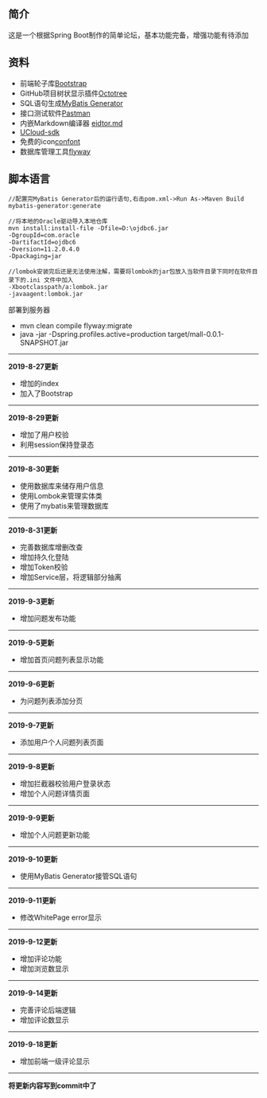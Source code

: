## 简介

这是一个根据Spring Boot制作的简单论坛，基本功能完备，增强功能有待添加

## 资料

- 前端轮子库[Bootstrap](https://www.bootcss.com/)
- GitHub项目树状显示插件[Octotree](http://www.cnplugins.com/devtool/octotree/download.html)
- SQL语句生成[MyBatis Generator](http://www.mybatis.org/generator/index.html)
- 接口测试软件[Pastman](https://www.getpostman.com/downloads/)
- 内嵌Markdown编译器 [eidtor.md](http://editor.md.ipandao.com/)
- [UCloud-sdk](https://github.com/ucloud/ufile-sdk-java)
- 免费的icon[confont](https://www.iconfont.cn/)
- 数据库管理工具[flyway](https://flywaydb.org/)
## 脚本语言
```
//配置完MyBatis Generator后的运行语句,右击pom.xml->Run As->Maven Build
mybatis-generator:generate

//将本地的Oracle驱动导入本地仓库
mvn install:install-file -Dfile=D:\ojdbc6.jar
-DgroupId=com.oracle
-DartifactId=ojdbc6
-Dversion=11.2.0.4.0
-Dpackaging=jar

//lombok安装完后还是无法使用注解，需要将lombok的jar包放入当软件目录下同时在软件目录下的.ini 文件中加入
-Xbootclasspath/a:lombok.jar
-javaagent:lombok.jar

```
部署到服务器
- mvn clean compile flyway:migrate
- java -jar -Dspring.profiles.active=production target/mall-0.0.1-SNAPSHOT.jar


---
**2019-8-27更新**

- 增加的index
- 加入了Bootstrap

---
**2019-8-29更新**

- 增加了用户校验
- 利用session保持登录态

---
**2019-8-30更新**

- 使用数据库来储存用户信息
- 使用Lombok来管理实体类
- 使用了mybatis来管理数据库

---
**2019-8-31更新**

- 完善数据库增删改查
- 增加持久化登陆
- 增加Token校验
- 增加Service层，将逻辑部分抽离

---
**2019-9-3更新**

- 增加问题发布功能

---
**2019-9-5更新**

- 增加首页问题列表显示功能

---
**2019-9-6更新**

- 为问题列表添加分页

---
**2019-9-7更新**

- 添加用户个人问题列表页面

---
**2019-9-8更新**

- 增加拦截器校验用户登录状态
- 增加个人问题详情页面

---
**2019-9-9更新**

- 增加个人问题更新功能

---
**2019-9-10更新**

- 使用MyBatis Generator接管SQL语句

---
**2019-9-11更新**

- 修改WhitePage error显示

---
**2019-9-12更新**

- 增加评论功能
- 增加浏览数显示

---
**2019-9-14更新**

- 完善评论后端逻辑
- 增加评论数显示

---
**2019-9-18更新**

- 增加前端一级评论显示

---
**将更新内容写到commit中了**